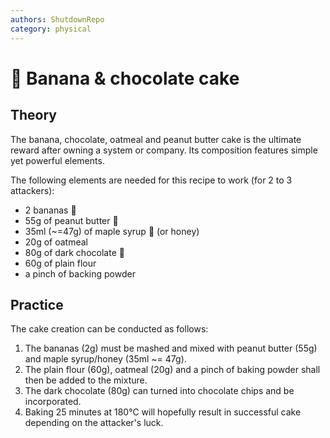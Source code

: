 ```yaml
---
authors: ShutdownRepo
category: physical
---
```


# 🍌 Banana & chocolate cake

## Theory

The banana, chocolate, oatmeal and peanut butter cake is the ultimate reward after owning a system or company. Its composition features simple yet powerful elements.

The following elements are needed for this recipe to work (for 2 to 3 attackers):

* 2 bananas :banana: 
* 55g of peanut butter :peanuts: 
* 35ml (\~=47g) of maple syrup :maple_leaf: (or honey)
* 20g of oatmeal 
* 80g of dark chocolate :chocolate_bar: 
* 60g of plain flour 
* a pinch of backing powder 

## Practice

The cake creation can be conducted as follows:

1. The bananas (2g) must be mashed and mixed with peanut butter (55g) and maple syrup/honey (35ml \~= 47g).
2. The plain flour (60g), oatmeal (20g) and a pinch of baking powder shall then be added to the mixture.
3. The dark chocolate (80g) can turned into chocolate chips and be incorporated.
4. Baking 25 minutes at 180°C will hopefully result in successful cake depending on the attacker's luck.
